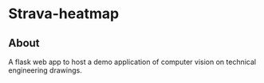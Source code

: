 # Strava-heatmap

## About
A flask web app to host a demo application of computer vision on technical engineering drawings.
